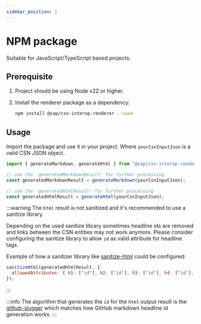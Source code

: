 ```yaml
---
sidebar_position: 1
---
```


# NPM package

Suitable for JavaScript/TypeScript based projects.

## Prerequisite

1. Project should be using Node v22 or higher.

1. Install the renderer package as a dependency:

   ```bash
   npm install @sap/csn-interop-renderer --save
   ```

## Usage

Import the package and use it in your project. Where `yourCsnInputJson` is a valid CSN JSON object.

```js
import { generateMarkdown, generateHtml } from "@sap/csn-interop-renderer";

// use the 'generatedMarkdownResult' for further processing
const generatedMarkdownResult = generateMarkdown(yourCsnInputJson);

// use the 'generatedHtmlResult' for further processing
const generatedHtmlResult = generateHtml(yourCsnInputJson);
```

:::warning
The `html` result is not sanitized and it's recommended to use a sanitize library.

Depending on the used sanitize library sometimes headline ids are removed and links between the CSN entities may not work anymore.
Please consider configuring the sanitize library to allow `id` as valid attribute for headline tags.

Example of how a sanitizer library like [sanitize-html](https://github.com/apostrophecms/sanitize-html) could be configured:

```js
sanitizeHtml(generatedHtmlResult, {
  allowedAttributes: { h1: ["id"], h2: ["id"], h3: ["id"], h4: ["id"], strong: ["id"], a: ["href"] },
});
```

:::

:::info
The algorithm that generates the `id` for the `html` output result is the [github-slugger](https://github.com/Flet/github-slugger) which matches how GitHub markdown headline id generation works.
:::
